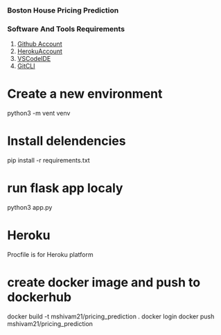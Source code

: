 

### Boston House Pricing Prediction

### Software And Tools Requirements

1. [Github Account](https://github.com)
2. [HerokuAccount](https://heroku.com)
3. [VSCodeIDE](https://code.visualstudio.com/)
4. [GitCLI](https://git-scm.com/book/en/v2/Getting-Started-The-Command-Line)

# Create a new environment
python3 -m vent venv

# Install delendencies
pip install -r requirements.txt

# run flask app localy
python3 app.py

# Heroku
Procfile is for Heroku platform

# create docker image and push to dockerhub

docker build -t mshivam21/pricing_prediction .
docker login
docker push mshivam21/pricing_prediction




